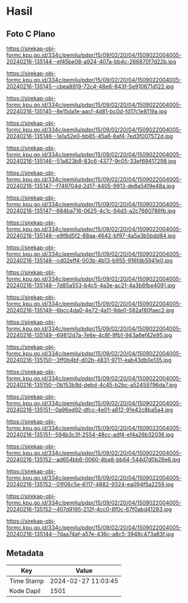 # Hasil

## Foto C Plano

https://sirekap-obj-formc.kpu.go.id/334c/pemilu/pdpr/15/09/02/20/04/1509022004005-20240216-135144--ef45be08-a924-407a-bb4c-266870f7d22b.jpg

https://sirekap-obj-formc.kpu.go.id/334c/pemilu/pdpr/15/09/02/20/04/1509022004005-20240216-135145--cbea8919-72c4-48e6-843f-5e910671d122.jpg

https://sirekap-obj-formc.kpu.go.id/334c/pemilu/pdpr/15/09/02/20/04/1509022004005-20240216-135145--8e15da1e-aacf-4d81-bc0d-fd17c1e8119a.jpg

https://sirekap-obj-formc.kpu.go.id/334c/pemilu/pdpr/15/09/02/20/04/1509022004005-20240216-135146--1a1a52e0-bb85-45a6-8af4-7ed3f007572d.jpg

https://sirekap-obj-formc.kpu.go.id/334c/pemilu/pdpr/15/09/02/20/04/1509022004005-20240216-135146--51a823b8-83c6-4377-9c05-33ef69417298.jpg

https://sirekap-obj-formc.kpu.go.id/334c/pemilu/pdpr/15/09/02/20/04/1509022004005-20240216-135147--f749704d-2d17-4405-9913-de8a54f9e48a.jpg

https://sirekap-obj-formc.kpu.go.id/334c/pemilu/pdpr/15/09/02/20/04/1509022004005-20240216-135147--684ba716-0625-4c1c-94d3-a2c7660786fb.jpg

https://sirekap-obj-formc.kpu.go.id/334c/pemilu/pdpr/15/09/02/20/04/1509022004005-20240216-135148--e9f8d5f2-88aa-4642-bf97-4a5a3b5bdd84.jpg

https://sirekap-obj-formc.kpu.go.id/334c/pemilu/pdpr/15/09/02/20/04/1509022004005-20240216-135148--cd02eff4-003b-4b13-b955-916fdb5941e0.jpg

https://sirekap-obj-formc.kpu.go.id/334c/pemilu/pdpr/15/09/02/20/04/1509022004005-20240216-135148--7d85a553-b4c5-4a3e-ac21-4a3b6fbe4091.jpg

https://sirekap-obj-formc.kpu.go.id/334c/pemilu/pdpr/15/09/02/20/04/1509022004005-20240216-135149--6bcc4da0-4e72-4a11-9de0-582af80faec2.jpg

https://sirekap-obj-formc.kpu.go.id/334c/pemilu/pdpr/15/09/02/20/04/1509022004005-20240216-135149--69812d7a-7e6e-4c8f-9fb1-943a6ef42e95.jpg

https://sirekap-obj-formc.kpu.go.id/334c/pemilu/pdpr/15/09/02/20/04/1509022004005-20240216-135150--3ff0b4bf-d02b-4831-9711-eab43db0e135.jpg

https://sirekap-obj-formc.kpu.go.id/334c/pemilu/pdpr/15/09/02/20/04/1509022004005-20240216-135150--0b153b9d-debd-4c45-b2bc-a52459796da7.jpg

https://sirekap-obj-formc.kpu.go.id/334c/pemilu/pdpr/15/09/02/20/04/1509022004005-20240216-135151--0a96ed92-dfcc-4e01-a612-91e42c8ba5a4.jpg

https://sirekap-obj-formc.kpu.go.id/334c/pemilu/pdpr/15/09/02/20/04/1509022004005-20240216-135151--594b3c3f-2554-48cc-adf4-ef4a26b32036.jpg

https://sirekap-obj-formc.kpu.go.id/334c/pemilu/pdpr/15/09/02/20/04/1509022004005-20240216-135152--ad654bb6-0060-4ba8-bb64-544d7d0b28e6.jpg

https://sirekap-obj-formc.kpu.go.id/334c/pemilu/pdpr/15/09/02/20/04/1509022004005-20240216-135152--01f06c5e-6117-4882-9324-ea094f5a2259.jpg

https://sirekap-obj-formc.kpu.go.id/334c/pemilu/pdpr/15/09/02/20/04/1509022004005-20240216-135152--407d9195-212f-4cc0-8f0c-67f0abd41283.jpg

https://sirekap-obj-formc.kpu.go.id/334c/pemilu/pdpr/15/09/02/20/04/1509022004005-20240216-135144--7daa74af-a57e-436c-a8c5-3948c473a83f.jpg


## Metadata

| Key        | Value               |
| ---------- | ------------------- |
| Time Stamp | 2024-02-27 11:03:45 |
| Kode Dapil | 1501                |



